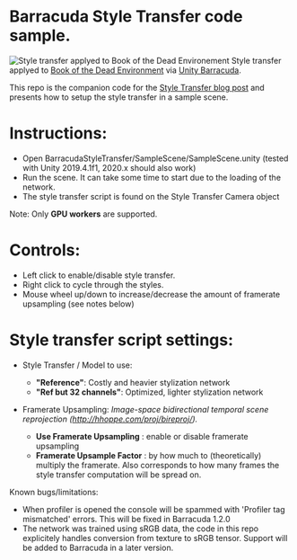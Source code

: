 # Barracuda Style Transfer code sample.

![Style transfer applyed to Book of the Dead Environement](https://github.com/Unity-Technologies/barracuda-release/raw/release/1.1.1/Documentation~/images/BarracudaLanding.png)
Style transfer applyed to [Book of the Dead Environment](https://assetstore.unity.com/packages/essentials/tutorial-projects/book-of-the-dead-environment-121175) via 
[Unity Barracuda](https://github.com/Unity-Technologies/barracuda-release).

This repo is the companion code for the [Style Transfer blog post](http://linkToDo) and presents how to setup the style transfer in a sample scene.

# Instructions:
- Open BarracudaStyleTransfer/SampleScene/SampleScene.unity (tested with Unity 2019.4.1f1, 2020.x should also work)
- Run the scene. It can take some time to start due to the loading of the network.
- The style transfer script is found on the Style Transfer Camera object

Note: Only **GPU workers** are supported.

# Controls:
- Left click to enable/disable style transfer.
- Right click to cycle through the styles.
- Mouse wheel up/down to increase/decrease the amount of framerate upsampling (see notes below)

# Style transfer script settings:
- Style Transfer / Model to use:
  - **"Reference"**: Costly and heavier stylization network
  - **"Ref but 32 channels"**: Optimized, lighter stylization network
  
- Framerate Upsampling: 
  *Image-space bidirectional temporal scene reprojection (http://hhoppe.com/proj/bireproj/).*
  - **Use Framerate Upsampling** : enable or disable framerate upsampling
  - **Framerate Upsample Factor** : by how much to (theoretically) multiply the framerate. Also corresponds to how many frames the style transfer computation will be spread on.

Known bugs/limitations:
- When profiler is opened the console will be spammed with 'Profiler tag mismatched' errors. This will be fixed in Barracuda 1.2.0
- The network was trained using sRGB data, the code in this repo explicitely handles conversion from texture to sRGB tensor. Support will be added to Barracuda in a later version.
